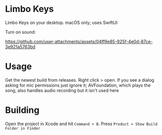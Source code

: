 # Limbo Keys
Limbo Keys on your desktop. macOS only; uses SwiftUI

Turn on sound:

https://github.com/user-attachments/assets/04ff9e85-925f-4e0d-87ce-3e921a5763bd

# Usage
Get the newest build from releases. Right click > open. If you see a dialog asking for mic permissions just ignore it; AVFoundation, which plays the song, also handles audio recording but it isn't used here

# Building
Open the project in Xcode and hit `Command + B`. Press `Product > Show Build Folder in Finder`
